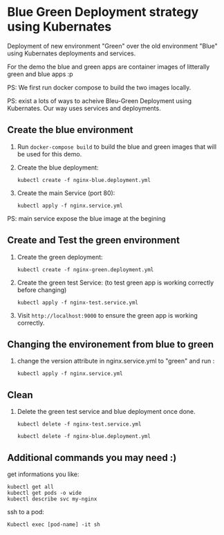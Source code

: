 # Blue Green Deployment strategy using Kubernates

Deployment of new environment "Green" over the old environment "Blue" using Kubernates deployments and services.

For the demo the blue and green apps are container images of litterally green and blue apps :p

PS: We first run docker compose to build the two images locally.

PS: exist a lots of ways to acheive Bleu-Green Deployment using Kubernates. Our way uses services and deployments.

## Create the blue environment 

1. Run `docker-compose build` to build the blue and green images that will be used for this demo.

1. Create the blue deployment:

    `kubectl create -f nginx-blue.deployment.yml`

1. Create the main Service (port 80):

    `kubectl apply -f nginx.service.yml`

PS: main service expose the blue image at the begining

## Create and Test the green environment

1. Create the green deployment:

    `kubectl create -f nginx-green.deployment.yml`

1. Create the green test Service: (to test green app is working correctly before changing)

    `kubectl apply -f nginx-test.service.yml`

1. Visit `http://localhost:9000` to ensure the green app is working correctly. 

## Changing the environement from blue to green 

1. change the version attribute in nginx.service.yml to "green" and run :

    `kubectl apply -f nginx.service.yml`

## Clean

1. Delete the green test service and blue deployment once done.

    `kubectl delete -f nginx-test.service.yml`

    `kubectl delete -f nginx-blue.deployment.yml`


## Additional commands you may need :)


get informations you like:
```
kubectl get all
kubectl get pods -o wide
kubectl describe svc my-nginx
```


ssh to a pod:
```
Kubectl exec [pod-name] -it sh
```
